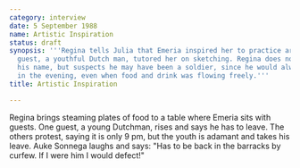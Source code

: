 ```yaml
---
category: interview
date: 5 September 1988
name: Artistic Inspiration
status: draft
synopsis: '''Regina tells Julia that Emeria inspired her to practice art. A frequent
  guest, a youthful Dutch man, tutored her on sketching. Regina does not remember
  his name, but suspects he may have been a soldier, since he would always leave early
  in the evening, even when food and drink was flowing freely.'''
title: Artistic Inspiration

---
```




Regina brings steaming plates of food to a table where Emeria sits with guests. One guest, a young Dutchman, rises and says he has to leave. The others protest, saying it is only 9 pm, but the youth is adamant and takes his leave. Auke Sonnega laughs and says: "Has to be back in the barracks by curfew. If I were him I would defect!"